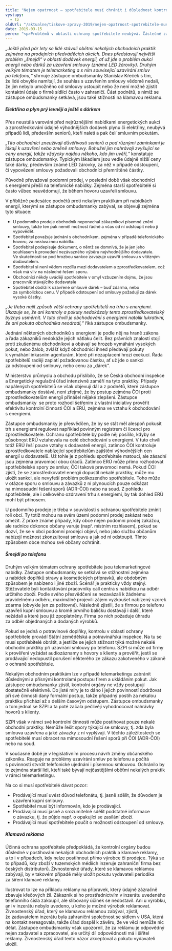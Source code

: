 ```yaml
---
title: "Nejen opatrnost – spotřebitele musí chránit i důslednost kontrolních orgánů"
vystupy:
  - tz
oldUrl: "/aktualne/tiskove-zpravy-2019/nejen-opatrnost-spotrebitele-musi-chranit-i-duslednost-kontrolnich-organu"
date: 2019-03-15
perex: "<p>Problémů v oblasti ochrany spotřebitele neubývá. Částečně za to může neopatrnost a důvěřivost samotných spotřebitelů, ale hlavním důvodem je fakt, že prodejci jsou ve svých obchodních strategiích stále o krok napřed. Ve chvíli, kdy se kontrolním orgánům podaří určité nekalé obchodní praktiky potlačit, obchodníci už využívají jiné. Vedle neustálé osvěty je tak podle zástupce ombudsmanky jediným řešením tvrdý a důsledný postup kontrolních orgánů.</p>"
---
```


<!-- imported from the old website -->

<p><i>„Ještě před pár lety se lidé stávali obětmi nekalých obchodních praktik zejména na prodejních předváděcích akcích. Dnes představují největší problém „šmejdi“ v oblasti dodávek energií, ať už jde o problém aukcí energií nebo dárků za uzavření smlouvy (známé LED žárovky). Druhým velkým tématem je telemarketing a s ním související uzavírání smluv po telefonu,“</i> shrnuje zástupce ombudsmanky Stanislav Křeček s tím, že lidé obvykle namítají, že souhlas s uzavřením smlouvy vědomě nedali, že jim nebylo umožněno od smlouvy ustoupit nebo že není možné zjistit kontaktní údaje o firmě sídlící často v zahraničí. Část podnětů, s nimiž se zástupce ombudsmanky setkává, jsou také stížnosti na klamavou reklamu.</p> <h5>Elektřina a plyn prý levněji a ještě s dárkem</h5> <p>Přes neustálá varování před nejrůznějšími nabídkami energetických aukcí a zprostředkování údajně výhodnějších dodávek plynu či elektřiny, neubývá případů lidí, především seniorů, kteří naletí a pak čelí smluvním pokutám. </p> <p><i>„Tito obchodníci zneužívají důvěřivosti seniorů a pod různými záminkami je lákají k uzavření nebo změně smlouvy. Bohužel jim nahrávají zvyšující se ceny energií, takže vždycky najdou někoho, kdo jim uvěří,“ </i>konstatuje zástupce ombudsmanky. Typickým lákadlem jsou vedle údajně nižší ceny také dárky, především známé LED žárovky, za něž v případě odstoupení, či vypovězení smlouvy požadovali obchodníci přemrštěné částky. </p> <p>Původně převažoval podomní prodej, v poslední době však obchodníci s energiemi přešli na telefonické nabídky. Zejména starší spotřebitelé si často vůbec neuvědomují, že během hovoru uzavřeli smlouvu.</p> <p>V přibližně padesátce podnětů proti nekalým praktikám při nabídkách energií, kterými se zástupce ombudsmanky zabýval, se objevují zejména tyto situace:</p><ul><li><span style="font-size: 12.8px; background-color: initial;">U podomního prodeje obchodník neponechal zákazníkovi písemné znění smlouvy, takže ten pak neměl možnost řádně a včas od ní odstoupit nebo ji vypovědět.</span></li><li><span style="background-color: initial; font-size: 12.8px;">Spotřebitel považuje jednání s obchodníkem, zejména v případě telefonického hovoru, za nezávaznou nabídku.</span></li><li><span style="background-color: initial; font-size: 12.8px;">Spotřebitel podepisuje dokument, o němž se domnívá, že je jen jeho souhlasem k provedení nezávazného výběru nejvhodnějšího dodavatele. Ve skutečnosti se pod hrozbou sankce zavazuje uzavřít smlouvu s vítězným dodavatelem.</span></li><li><span style="background-color: initial; font-size: 12.8px;">Spotřebitel si není vědom rozdílu mezi dodavatelem a zprostředkovatelem, což však má vliv na následné řešení sporu.</span></li><li><span style="background-color: initial; font-size: 12.8px;">Obchodníci někdy uvádějí spotřebitele v omyl vzbuzením dojmu, že jsou pracovník stávajícího dodavatele</span></li><li><span style="background-color: initial; font-size: 12.8px;">Spotřebitel obdrží k uzavřené smlouvě dárek – buď zdarma, nebo za symbolickou cenu. V případě odstoupení od smlouvy požadují za dárek vysoké částky.</span></li></ul> <p><i>„Je třeba najít způsob větší ochrany spotřebitelů na trhu s energiemi. Ukazuje se, že ani kontroly a pokuty nedokázaly tento zprostředkovatelský byznys usměrnit. V tuto chvíli je obchodování s energiemi natolik lukrativní, že ani pokuta obchodníka neodradí,“</i> říká zástupce ombudsmanky.</p> <p>Jednání některých obchodníků s energiemi je podle něj na hraně zákona a řada zákazníků nedokáže jejich nátlaku čelit. Bez právních znalostí stojí proti zkušenému obchodníkovi a obávají se hrozeb vymáhání vysokých pokut, nebo žalob, zvlášť když obchodníci ihned předávají pokuty k vymáhání inkasním agenturám, které při nezaplacení hrozí exekucí. Řada spotřebitelů raději zaplatí požadovanou částku, ať už jde o sankci za odstoupení od smlouvy, nebo cenu za „dárek“.</p> <p>Ministerstvo průmyslu a obchodu přislíbilo, že se Česká obchodní inspekce a Energetický regulační úřad intenzivně zaměří na tyto praktiky. Případy napálených spotřebitelů se však objevují dál a z podnětů, které zástupce ombudsmanky dostává, není zřejmé, že by postup zejména ČOI proti zprostředkovatelům energií přinášel nějaké zlepšení. Zástupce ombudsmanky  se proto rozhodl šetřením z vlastní iniciativy prověřit efektivitu kontrolní činnosti ČOI a ERÚ, zejména ve vztahu k obchodování s energiemi. </p> <p>Zástupce ombudsmanky je přesvědčen, že by se stát měl alespoň pokusit trh s energiemi regulovat například povinným registrem či licencí pro zprostředkovatele. Ochranu spotřebitele by podle něj posílilo, kdyby se působnost ERÚ vztahovala na celé obchodování s energiemi. V tuto chvíli totiž ERÚ řeší pouze vztahy s dodavateli energií, zatímco ČOI kontroluje zprostředkovatele nabízející spotřebitelům zajištění výhodnějších cen energií u dodavatelů. Už tohle je z pohledu spotřebitele matoucí, ale zásadní jsou zejména pravomoci obou úřadů. Zatímco ERÚ může přímo rozhodovat spotřebitelské spory ze smluv, ČOI takové pravomoci nemá. Pokud ČOI zjistí, že se zprostředkovatel energií dopustil nekalé praktiky, může mu uložit sankci, ale nevyřeší problém poškozeného spotřebitele. Toho může v otázce sporu o smlouvu a závazků z ní plynoucích pouze odkázat na mimosoudní řešení sporů (ADR-ČOI) nebo na soud. Z pohledu spotřebitele, ale i celkového ozdravení trhu s energiemi, by tak dohled ERÚ mohl být přínosem.</p> <p>U podomního prodeje je třeba v souvislosti s ochranou spotřebitele zmínit roli obcí. Ty totiž mohou na svém území podomní prodej zakázat nebo omezit. Z praxe známe případy, kdy obce nejen podomní prodej zakážou, ale radnice dokonce občany varuje (např. místním rozhlasem), pokud se dozví, že se v obci podomní prodejci objeví, nebo jako službu občanům nabízejí možnost zkonzultovat smlouvu a jak od ní odstoupit. Tímto způsobem obce mohou své občany ochránit. </p> <h5>Šmejdi po telefonu</h5> <p>Druhým velkým tématem ochrany spotřebitele jsou telemarketingové nabídky. Zástupce ombudsmanky se setkává se stížnostmi zejména u nabídek doplňků stravy a kosmetických přípravků, ale obdobným způsobem je nabízeno i jiné zboží. Scénář je prakticky vždy stejný. Stěžovatelé byli kontaktování pracovníky call centra s nabídkou na odběr určitého zboží. Podle svého přesvědčení se nezavázali k žádnému pravidelnému odběru, maximálně projevili zájem vyzkoušet nabízený vzorek zdarma (obvykle jen za poštovné). Následně zjistili, že s firmou po telefonu uzavřeli kupní smlouvu a kromě prvního balíčku dostávají i další, které nežádali a které jsou již zpoplatněny. Firma po nich požaduje úhradu za odběr objednaných a dodaných výrobků. </p> <p>Pokud se jedná o potravinové doplňky, kontrolu v oblasti ochrany spotřebitele provádí Státní zemědělská a potravinářská inspekce. Na tu se musí spotřebitelé obrátit, a jestliže se jejich stížnost týká možné nekalé obchodní praktiky při uzavírání smlouvy po telefonu. SZPI si může od firmy k prověření vyžádat audiozáznamy s hovory s klienty a prověřit, jestli se prodávající nedopustil porušení některého ze zákazu zakotveného v zákoně o ochraně spotřebitele. </p> <p>Nekalým obchodním praktikám lze v případě telemarketingu zabránit důslednými a přísnými kontrolami postupu firem a ukládáním pokut. Jak zástupce ombudsmanky zjistil, kontrolní orgány ne vždy postupují dostatečně efektivně. Do jisté míry je to dáno i jejich povinností dodržovat při své činnosti daný formální postup, takže případný postih za nekalou praktiku přichází až s delším časovým odstupem. Zástupce ombudsmanky o tom jednal se SZPI a ta poté začala pečlivěji vyhodnocovat nahrávky hovorů s klienty. </p> <p>SZPI však v rámci své kontrolní činnosti může postihovat pouze nekalé obchodní praktiky. Nemůže řešit spory týkající se smlouvy, tj. zda byla smlouva uzavřena a jaké závazky z ní vyplývají. V těchto záležitostech se spotřebitelé musí obracet na mimosoudní řešení sporů při ČOI (ADR-ČOI) nebo na soud.</p> <p>V současné době je v legislativním procesu návrh změny občanského zákoníku. Reaguje na problémy uzavírání smluv po telefonu a počítá s povinností stvrdit telefonické ujednání i písemnou smlouvou. Ochránilo by to zejména starší lidi, kteří také bývají nejčastějšími oběťmi nekalých praktik v rámci telemarketingu.</p> <p>Na co si musí spotřebitelé dávat pozor:</p><ul><li>Prodávající musí uvést důvod telefonátu, tj. jasně sdělit, že důvodem je uzavření kupní smlouvy.</li><li>Spotřebitel musí být informován, kdo je prodávající.</li><li>Prodávající musí jasně a srozumitelně sdělit podstatné informace o závazku, tj. že půjde např. o opakující se zasílání zboží.</li><li>Prodávající musí spotřebitele poučit o možnosti odstoupení od smlouvy.</li></ul> <h5>Klamavá reklama</h5> <p>Účinná ochrana spotřebitele předpokládá, že kontrolní orgány budou důsledné v postihování nekalých obchodních praktik a klamavé reklamy, a to i v případech, kdy nelze postihnout přímo výrobce či prodejce. Týká se to případů, kdy zboží v tuzemských médiích inzeruje zahraniční firma bez českých distributorů. Živnostenské úřady, které se klamavou reklamou zabývají, by v takovém případě měly uložit pokutu vydavateli periodika za šíření klamavé reklamy. </p> <p>Ilustrovat to lze na příkladu reklamy na přípravek, který údajně zázračně zbavuje křečových žil. Zákazník si ho prostřednictvím v inzerátu uvedeného telefonního čísla zakoupil, ale slibovaný účinek se nedostavil. Ani u výrobku, ani v inzerátu nebylo uvedeno, u koho je možné výrobek reklamovat. Živnostenský úřad, který se klamavou reklamou zabýval, zjistil, že zadavatelem inzerátu byla zahraniční společnost se sídlem v USA, která na kontakt nereagovala, takže úřad dospěl k závěru, že ve věci nemůže nic dělat. Zástupce ombudsmanky však upozornil, že za reklamu je odpovědný nejen zadavatel a zpracovatel, ale určitý díl odpovědnosti má i šiřitel reklamy. Živnostenský úřad tento názor akceptoval a pokutu vydavateli uložil.</p>
